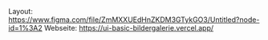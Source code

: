 Layout: https://www.figma.com/file/ZmMXXUEdHnZKDM3GTykGO3/Untitled?node-id=1%3A2
Webseite: https://ui-basic-bildergalerie.vercel.app/
